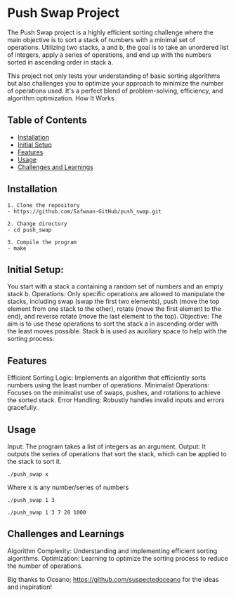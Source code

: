 # Push Swap Project

The Push Swap project is a highly efficient sorting challenge where the main objective is to sort a stack of numbers with a minimal set of operations. Utilizing two stacks, a and b, the goal is to take an unordered list of integers, apply a series of operations, and end up with the numbers sorted in ascending order in stack a.

This project not only tests your understanding of basic sorting algorithms but also challenges you to optimize your approach to minimize the number of operations used. It's a perfect blend of problem-solving, efficiency, and algorithm optimization.
How It Works

## Table of Contents
- [Installation](#installation)
- [Initial Setup](#initialSetup)
- [Features](#features)
- [Usage](#usage)
- [Challenges and Learnings](#challengesandlearnings)

## Installation

```
1. Clone the repository
- https://github.com/Safwaan-GitHub/push_swap.git

2. Change directory
- cd push_swap

3. Compile the program
- make
```

## Initial Setup:

You start with a stack a containing a random set of numbers and an empty stack b.
Operations: Only specific operations are allowed to manipulate the stacks, including swap (swap the first two elements), push (move the top element from one stack to the other), rotate (move the first element to the end), and reverse rotate (move the last element to the top).
Objective: The aim is to use these operations to sort the stack a in ascending order with the least moves possible. Stack b is used as auxiliary space to help with the sorting process.

## Features

Efficient Sorting Logic: Implements an algorithm that efficiently sorts numbers using the least number of operations.
Minimalist Operations: Focuses on the minimalist use of swaps, pushes, and rotations to achieve the sorted stack.
Error Handling: Robustly handles invalid inputs and errors gracefully.

## Usage

Input: The program takes a list of integers as an argument.
Output: It outputs the series of operations that sort the stack, which can be applied to the stack to sort it.

```
./push_swap x
```
Where x is any number/series of numbers
```
./push_swap 1 3
```
```
./push_swap 1 3 7 28 1000
```

## Challenges and Learnings

Algorithm Complexity: Understanding and implementing efficient sorting algorithms.
Optimization: Learning to optimize the sorting process to reduce the number of operations.

Big thanks to Oceano; https://github.com/suspectedoceano for the ideas and inspiration!
